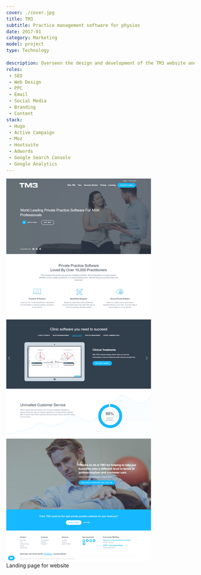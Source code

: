 ```yaml
---
cover: ./cover.jpg
title: TM3
subtitle: Practice management software for physios
date: 2017-01
category: Marketing
model: project
type: Technology

description: Overseen the design and development of the TM3 website and video. Optimised the website to rank number one for multiple high valued keywords including 'physio software'.
roles:
 - SEO
 - Web Design
 - PPC
 - Email 
 - Social Media
 - Branding
 - Content
stack:
 - Hugo
 - Active Campaign
 - Moz
 - Hootsuite
 - Adwords
 - Google Search Console
 - Google Analytics
---
```


<div class="ui-screenshot">
	<img alt="Landing Page" src="./landing.png" title="Landing Page" />
</div>
<figcaption>
	Landing page for website
</figcaption>